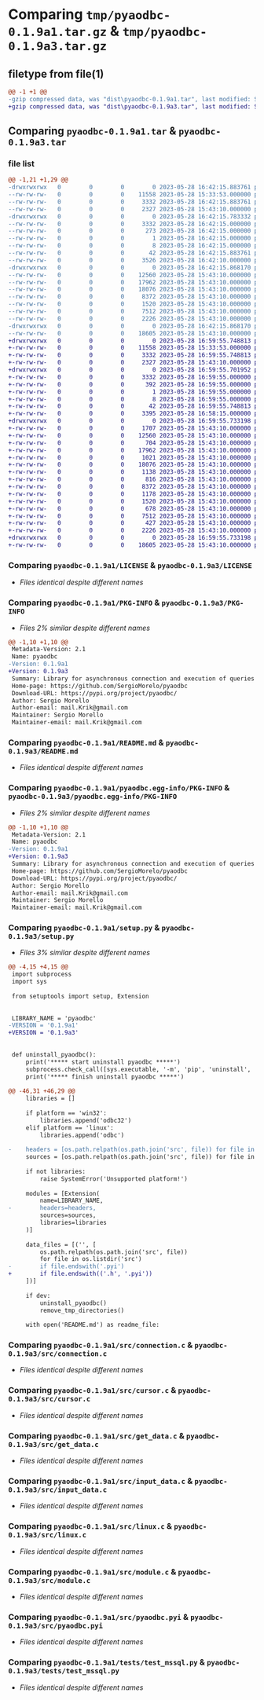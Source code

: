 # Comparing `tmp/pyaodbc-0.1.9a1.tar.gz` & `tmp/pyaodbc-0.1.9a3.tar.gz`

## filetype from file(1)

```diff
@@ -1 +1 @@
-gzip compressed data, was "dist\pyaodbc-0.1.9a1.tar", last modified: Sun May 28 16:42:15 2023, max compression
+gzip compressed data, was "dist\pyaodbc-0.1.9a3.tar", last modified: Sun May 28 16:59:55 2023, max compression
```

## Comparing `pyaodbc-0.1.9a1.tar` & `pyaodbc-0.1.9a3.tar`

### file list

```diff
@@ -1,21 +1,29 @@
-drwxrwxrwx   0        0        0        0 2023-05-28 16:42:15.883761 pyaodbc-0.1.9a1/
--rw-rw-rw-   0        0        0    11558 2023-05-28 15:33:53.000000 pyaodbc-0.1.9a1/LICENSE
--rw-rw-rw-   0        0        0     3332 2023-05-28 16:42:15.883761 pyaodbc-0.1.9a1/PKG-INFO
--rw-rw-rw-   0        0        0     2327 2023-05-28 15:43:10.000000 pyaodbc-0.1.9a1/README.md
-drwxrwxrwx   0        0        0        0 2023-05-28 16:42:15.783332 pyaodbc-0.1.9a1/pyaodbc.egg-info/
--rw-rw-rw-   0        0        0     3332 2023-05-28 16:42:15.000000 pyaodbc-0.1.9a1/pyaodbc.egg-info/PKG-INFO
--rw-rw-rw-   0        0        0      273 2023-05-28 16:42:15.000000 pyaodbc-0.1.9a1/pyaodbc.egg-info/SOURCES.txt
--rw-rw-rw-   0        0        0        1 2023-05-28 16:42:15.000000 pyaodbc-0.1.9a1/pyaodbc.egg-info/dependency_links.txt
--rw-rw-rw-   0        0        0        8 2023-05-28 16:42:15.000000 pyaodbc-0.1.9a1/pyaodbc.egg-info/top_level.txt
--rw-rw-rw-   0        0        0       42 2023-05-28 16:42:15.883761 pyaodbc-0.1.9a1/setup.cfg
--rw-rw-rw-   0        0        0     3526 2023-05-28 16:42:10.000000 pyaodbc-0.1.9a1/setup.py
-drwxrwxrwx   0        0        0        0 2023-05-28 16:42:15.868170 pyaodbc-0.1.9a1/src/
--rw-rw-rw-   0        0        0    12560 2023-05-28 15:43:10.000000 pyaodbc-0.1.9a1/src/connection.c
--rw-rw-rw-   0        0        0    17962 2023-05-28 15:43:10.000000 pyaodbc-0.1.9a1/src/cursor.c
--rw-rw-rw-   0        0        0    18076 2023-05-28 15:43:10.000000 pyaodbc-0.1.9a1/src/get_data.c
--rw-rw-rw-   0        0        0     8372 2023-05-28 15:43:10.000000 pyaodbc-0.1.9a1/src/input_data.c
--rw-rw-rw-   0        0        0     1520 2023-05-28 15:43:10.000000 pyaodbc-0.1.9a1/src/linux.c
--rw-rw-rw-   0        0        0     7512 2023-05-28 15:43:10.000000 pyaodbc-0.1.9a1/src/module.c
--rw-rw-rw-   0        0        0     2226 2023-05-28 15:43:10.000000 pyaodbc-0.1.9a1/src/pyaodbc.pyi
-drwxrwxrwx   0        0        0        0 2023-05-28 16:42:15.868170 pyaodbc-0.1.9a1/tests/
--rw-rw-rw-   0        0        0    18605 2023-05-28 15:43:10.000000 pyaodbc-0.1.9a1/tests/test_mssql.py
+drwxrwxrwx   0        0        0        0 2023-05-28 16:59:55.748813 pyaodbc-0.1.9a3/
+-rw-rw-rw-   0        0        0    11558 2023-05-28 15:33:53.000000 pyaodbc-0.1.9a3/LICENSE
+-rw-rw-rw-   0        0        0     3332 2023-05-28 16:59:55.748813 pyaodbc-0.1.9a3/PKG-INFO
+-rw-rw-rw-   0        0        0     2327 2023-05-28 15:43:10.000000 pyaodbc-0.1.9a3/README.md
+drwxrwxrwx   0        0        0        0 2023-05-28 16:59:55.701952 pyaodbc-0.1.9a3/pyaodbc.egg-info/
+-rw-rw-rw-   0        0        0     3332 2023-05-28 16:59:55.000000 pyaodbc-0.1.9a3/pyaodbc.egg-info/PKG-INFO
+-rw-rw-rw-   0        0        0      392 2023-05-28 16:59:55.000000 pyaodbc-0.1.9a3/pyaodbc.egg-info/SOURCES.txt
+-rw-rw-rw-   0        0        0        1 2023-05-28 16:59:55.000000 pyaodbc-0.1.9a3/pyaodbc.egg-info/dependency_links.txt
+-rw-rw-rw-   0        0        0        8 2023-05-28 16:59:55.000000 pyaodbc-0.1.9a3/pyaodbc.egg-info/top_level.txt
+-rw-rw-rw-   0        0        0       42 2023-05-28 16:59:55.748813 pyaodbc-0.1.9a3/setup.cfg
+-rw-rw-rw-   0        0        0     3395 2023-05-28 16:58:15.000000 pyaodbc-0.1.9a3/setup.py
+drwxrwxrwx   0        0        0        0 2023-05-28 16:59:55.733198 pyaodbc-0.1.9a3/src/
+-rw-rw-rw-   0        0        0     1707 2023-05-28 15:43:10.000000 pyaodbc-0.1.9a3/src/aodbc_types.h
+-rw-rw-rw-   0        0        0    12560 2023-05-28 15:43:10.000000 pyaodbc-0.1.9a3/src/connection.c
+-rw-rw-rw-   0        0        0      704 2023-05-28 15:43:10.000000 pyaodbc-0.1.9a3/src/connection.h
+-rw-rw-rw-   0        0        0    17962 2023-05-28 15:43:10.000000 pyaodbc-0.1.9a3/src/cursor.c
+-rw-rw-rw-   0        0        0     1021 2023-05-28 15:43:10.000000 pyaodbc-0.1.9a3/src/cursor.h
+-rw-rw-rw-   0        0        0    18076 2023-05-28 15:43:10.000000 pyaodbc-0.1.9a3/src/get_data.c
+-rw-rw-rw-   0        0        0     1138 2023-05-28 15:43:10.000000 pyaodbc-0.1.9a3/src/get_data.h
+-rw-rw-rw-   0        0        0      816 2023-05-28 15:43:10.000000 pyaodbc-0.1.9a3/src/headers.h
+-rw-rw-rw-   0        0        0     8372 2023-05-28 15:43:10.000000 pyaodbc-0.1.9a3/src/input_data.c
+-rw-rw-rw-   0        0        0     1178 2023-05-28 15:43:10.000000 pyaodbc-0.1.9a3/src/input_data.h
+-rw-rw-rw-   0        0        0     1520 2023-05-28 15:43:10.000000 pyaodbc-0.1.9a3/src/linux.c
+-rw-rw-rw-   0        0        0      678 2023-05-28 15:43:10.000000 pyaodbc-0.1.9a3/src/linux.h
+-rw-rw-rw-   0        0        0     7512 2023-05-28 15:43:10.000000 pyaodbc-0.1.9a3/src/module.c
+-rw-rw-rw-   0        0        0      427 2023-05-28 15:43:10.000000 pyaodbc-0.1.9a3/src/module.h
+-rw-rw-rw-   0        0        0     2226 2023-05-28 15:43:10.000000 pyaodbc-0.1.9a3/src/pyaodbc.pyi
+drwxrwxrwx   0        0        0        0 2023-05-28 16:59:55.733198 pyaodbc-0.1.9a3/tests/
+-rw-rw-rw-   0        0        0    18605 2023-05-28 15:43:10.000000 pyaodbc-0.1.9a3/tests/test_mssql.py
```

### Comparing `pyaodbc-0.1.9a1/LICENSE` & `pyaodbc-0.1.9a3/LICENSE`

 * *Files identical despite different names*

### Comparing `pyaodbc-0.1.9a1/PKG-INFO` & `pyaodbc-0.1.9a3/PKG-INFO`

 * *Files 2% similar despite different names*

```diff
@@ -1,10 +1,10 @@
 Metadata-Version: 2.1
 Name: pyaodbc
-Version: 0.1.9a1
+Version: 0.1.9a3
 Summary: Library for asynchronous connection and execution of queries to the database via ODBC driver
 Home-page: https://github.com/SergioMorelo/pyaodbc
 Download-URL: https://pypi.org/project/pyaodbc/
 Author: Sergio Morello
 Author-email: mail.Krik@gmail.com
 Maintainer: Sergio Morello
 Maintainer-email: mail.Krik@gmail.com
```

### Comparing `pyaodbc-0.1.9a1/README.md` & `pyaodbc-0.1.9a3/README.md`

 * *Files identical despite different names*

### Comparing `pyaodbc-0.1.9a1/pyaodbc.egg-info/PKG-INFO` & `pyaodbc-0.1.9a3/pyaodbc.egg-info/PKG-INFO`

 * *Files 2% similar despite different names*

```diff
@@ -1,10 +1,10 @@
 Metadata-Version: 2.1
 Name: pyaodbc
-Version: 0.1.9a1
+Version: 0.1.9a3
 Summary: Library for asynchronous connection and execution of queries to the database via ODBC driver
 Home-page: https://github.com/SergioMorelo/pyaodbc
 Download-URL: https://pypi.org/project/pyaodbc/
 Author: Sergio Morello
 Author-email: mail.Krik@gmail.com
 Maintainer: Sergio Morello
 Maintainer-email: mail.Krik@gmail.com
```

### Comparing `pyaodbc-0.1.9a1/setup.py` & `pyaodbc-0.1.9a3/setup.py`

 * *Files 3% similar despite different names*

```diff
@@ -4,15 +4,15 @@
 import subprocess
 import sys
 
 from setuptools import setup, Extension
 
 
 LIBRARY_NAME = 'pyaodbc'
-VERSION = '0.1.9a1'
+VERSION = '0.1.9a3'
 
 
 def uninstall_pyaodbc():
     print('***** start uninstall pyaodbc *****')
     subprocess.check_call([sys.executable, '-m', 'pip', 'uninstall', '-y', LIBRARY_NAME])
     print('***** finish uninstall pyaodbc *****')
 
@@ -46,31 +46,29 @@
     libraries = []
 
     if platform == 'win32':
         libraries.append('odbc32')
     elif platform == 'linux':
         libraries.append('odbc')
 
-    headers = [os.path.relpath(os.path.join('src', file)) for file in os.listdir('src') if file.endswith('.h')]
     sources = [os.path.relpath(os.path.join('src', file)) for file in os.listdir('src') if file.endswith('.c')]
 
     if not libraries:
         raise SystemError('Unsupported platform!')
 
     modules = [Extension(
         name=LIBRARY_NAME,
-        headers=headers,
         sources=sources,
         libraries=libraries
     )]
 
     data_files = [('', [
         os.path.relpath(os.path.join('src', file))
         for file in os.listdir('src')
-        if file.endswith('.pyi')
+        if file.endswith(('.h', '.pyi'))
     ])]
 
     if dev:
         uninstall_pyaodbc()
         remove_tmp_directories()
 
     with open('README.md') as readme_file:
```

### Comparing `pyaodbc-0.1.9a1/src/connection.c` & `pyaodbc-0.1.9a3/src/connection.c`

 * *Files identical despite different names*

### Comparing `pyaodbc-0.1.9a1/src/cursor.c` & `pyaodbc-0.1.9a3/src/cursor.c`

 * *Files identical despite different names*

### Comparing `pyaodbc-0.1.9a1/src/get_data.c` & `pyaodbc-0.1.9a3/src/get_data.c`

 * *Files identical despite different names*

### Comparing `pyaodbc-0.1.9a1/src/input_data.c` & `pyaodbc-0.1.9a3/src/input_data.c`

 * *Files identical despite different names*

### Comparing `pyaodbc-0.1.9a1/src/linux.c` & `pyaodbc-0.1.9a3/src/linux.c`

 * *Files identical despite different names*

### Comparing `pyaodbc-0.1.9a1/src/module.c` & `pyaodbc-0.1.9a3/src/module.c`

 * *Files identical despite different names*

### Comparing `pyaodbc-0.1.9a1/src/pyaodbc.pyi` & `pyaodbc-0.1.9a3/src/pyaodbc.pyi`

 * *Files identical despite different names*

### Comparing `pyaodbc-0.1.9a1/tests/test_mssql.py` & `pyaodbc-0.1.9a3/tests/test_mssql.py`

 * *Files identical despite different names*


